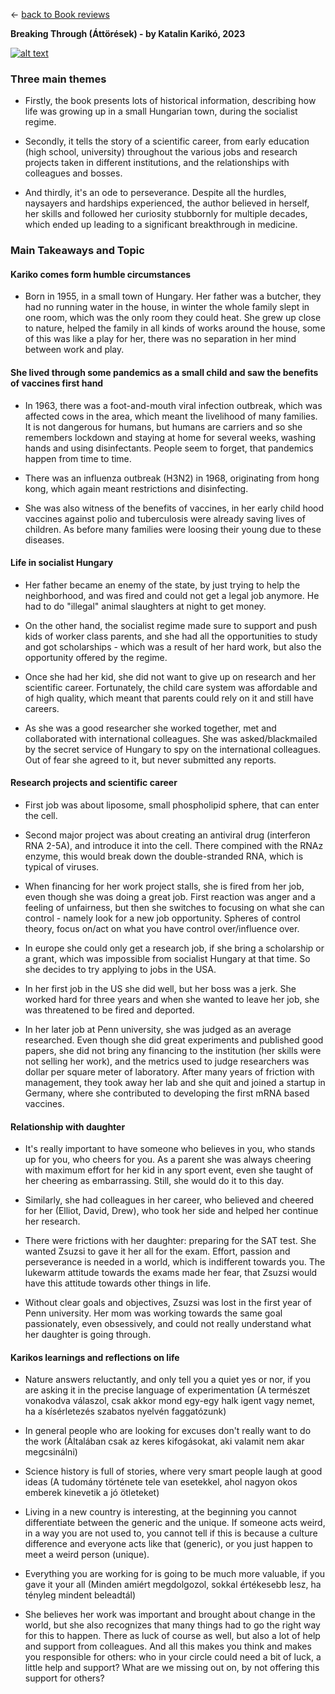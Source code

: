 
&leftarrow; [back to Book reviews](index.md)

**Breaking Through (Áttörések) - by Katalin Karikó, 2023**

[![alt text](kairko.jpg "Cover")](kariko.html)

### Three main themes

- Firstly, the book presents lots of historical information, describing how life was growing up in a small Hungarian town, during the socialist regime.

- Secondly, it tells the story of a scientific career, from early education (high school, university) throughout the various jobs and research projects taken in different institutions, and the relationships with colleagues and bosses.

- And thirdly, it's an ode to perseverance. Despite all the hurdles, naysayers and hardships experienced, the author believed in herself, her skills and followed her curiosity stubbornly for multiple decades, which ended up leading to a significant breakthrough in medicine.

### Main Takeaways and Topic

#### Kariko comes form humble circumstances

- Born in 1955, in a small town of Hungary. Her father was a butcher, they had no running water in the house, in winter the whole family slept in one room, which was the only room they could heat. She grew up close to nature, helped the family in all kinds of works around the house, some of this was like a play for her, there was no separation in her mind between work and play.

#### She lived through some pandemics as a small child and saw the benefits of vaccines first hand

- In 1963, there was a foot-and-mouth viral infection outbreak, which was affected cows in the area, which meant the livelihood of many families. It is not dangerous for humans, but humans are carriers and so she remembers lockdown and staying at home for several weeks, washing hands and using disinfectants. People seem to forget, that pandemics happen from time to time.

- There was an influenza outbreak (H3N2) in 1968, originating from hong kong, which again meant restrictions and disinfecting.

- She was also witness of the benefits of vaccines, in her early child hood vaccines against polio and tuberculosis were already saving lives of children. As before many families were loosing their young due to these diseases.

#### Life in socialist Hungary

- Her father became an enemy of the state, by just trying to help the neighborhood, and was fired and could not get a legal job anymore. He had to do "illegal" animal slaughters at night to get money.

- On the other hand, the socialist regime made sure to support and push kids of worker class parents, and she had all the opportunities to study and got scholarships - which was a result of her hard work, but also the opportunity offered by the regime.

- Once she had her kid, she did not want to give up on research and her scientific career. Fortunately, the child care system was affordable and of high quality, which meant that parents could rely on it and still have careers. 

- As she was a good researcher she worked together, met and collaborated with international colleagues. She was asked/blackmailed by the secret service of Hungary to spy on the international colleagues. Out of fear she agreed to it, but never submitted any reports.

#### Research projects and scientific career

- First job was about liposome, small phospholipid sphere, that can enter the cell. 

- Second major project was about creating an antiviral drug (interferon RNA 2-5A), and introduce it into the cell. There compined with the RNAz enzyme, this would break down the double-stranded RNA, which is typical of viruses.

- When financing for her work project stalls, she is fired from her job, even though she was doing a great job. First reaction was anger and a feeling of unfairness, but then she switches to focusing on what she can control - namely look for a new job opportunity. Spheres of control theory, focus on/act on what you have control over/influence over.

- In europe she could only get a research job, if she bring a scholarship or a grant, which was impossible from socialist Hungary at that time. So she decides to try applying to jobs in the USA.

- In her first job in the US she did well, but her boss was a jerk. She worked hard for three years and when she wanted to leave her job, she was threatened to be fired and deported.

- In her later job at Penn university, she was judged as an average researched. Even though she did great experiments and published good papers, she did not bring any financing to the institution (her skills were not selling her work), and the metrics used to judge researchers was dollar per square meter of laboratory. After many years of friction with management, they took away her lab and she quit and joined a startup in Germany, where she contributed to developing the first mRNA based vaccines.
  
#### Relationship with daughter 

- It's really important to have someone who believes in you, who stands up for you, who cheers for you. As a parent she was always cheering with maximum effort for her kid in any sport event, even she taught of her cheering as embarrassing. Still, she would do it to this day.

- Similarly, she had colleagues in her career, who believed and cheered for her (Elliot, David, Drew), who took her side and helped her continue her research.

- There were frictions with her daughter: preparing for the SAT test. She wanted Zsuzsi to gave it her all for the exam. Effort, passion and perseverance is needed in a world, which is indifferent towards you. The lukewarm attitude towards the exams made her fear, that Zsuzsi would have this attitude towards other things in life.

- Without clear goals and objectives, Zsuzsi was lost in the first year of Penn university. Her mom was working towards the same goal passionately, even obsessively, and could not really understand what her daughter is going through.

#### Karikos learnings and reflections on life

- Nature answers reluctantly, and only tell you a quiet yes or nor, if you are asking it in the precise language of experimentation (A természet vonakodva válaszol, csak akkor mond egy-egy halk igent vagy nemet, ha a kísérletezés szabatos nyelvén faggatózunk)

- In general people who are looking for excuses don't really want to do the work (Általában csak az keres kifogásokat, aki valamit nem akar megcsinálni)

- Science history is full of stories, where very smart people laugh at good ideas (A tudomány története tele van esetekkel, ahol nagyon okos emberek kinevetik a jó ötleteket)

- Living in a new country is interesting, at the beginning you cannot differentiate between the generic and the unique. If someone acts weird, in a way you are not used to, you cannot tell if this is because a culture difference and everyone acts like that (generic), or you just happen to meet a weird person (unique).

- Everything you are working for is going to be much more valuable, if you gave it your all (Minden amiért megdolgozol, sokkal értékesebb lesz, ha tényleg mindent beleadtál)

- She believes her work was important and brought about change in the world, but she also recognizes that many things had to go the right way for this to happen. There as luck of course as well, but also a lot of help and support from colleagues. And all this makes you think and makes you responsible for others: who in your circle could need a bit of luck, a little help and support? What are we missing out on, by not offering this support for others?
